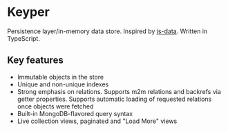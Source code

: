 # Keyper
Persistence layer/in-memory data store. Inspired by [js-data](https://github.com/js-data/js-data). Written in TypeScript.

## Key features
* Immutable objects in the store
* Unique and non-unique indexes
* Strong emphasis on relations. Supports m2m relations and backrefs via getter properties. Supports automatic loading of requested relations once objects were fetched
* Built-in MongoDB-flavored query syntax
* Live collection views, paginated and "Load More" views


